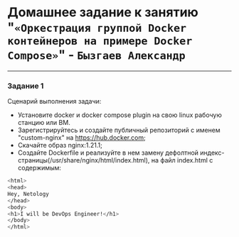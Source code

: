 # Домашнее задание к занятию "`«Оркестрация группой Docker контейнеров на примере Docker Compose»`" - `Бызгаев Александр`

---

### Задание 1

Сценарий выполнения задачи:
- Установите docker и docker compose plugin на свою linux рабочую станцию или ВМ.
- Зарегистрируйтесь и создайте публичный репозиторий с именем "custom-nginx" на https://hub.docker.com;
- Cкачайте образ nginx:1.21.1;
- Создайте Dockerfile и реализуйте в нем замену дефолтной индекс-страницы(/usr/share/nginx/html/index.html), на файл index.html с содержимым:
```bash
<html>
<head>
Hey, Netology
</head>
<body>
<h1>I will be DevOps Engineer!</h1>
</body>
</html>

```
  
